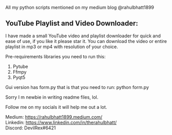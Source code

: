 All my python scripts mentioned on my medium blog @rahulbhatt1899

<h2> YouTube Playlist and Video Downloader: </h2>

I have made a small YouTube video and playlist downloader for quick and ease of use, if you like it please star it.
You can download the video or entire playlist in mp3 or mp4 with resolution of your choice.


Pre-requirements libraries you need to run this:
1. Pytube
2. Ffmpy
3. Pyqt5


Gui version has form.py that is that you need to run:
python form.py


Sorry I m newbie in writing readme files, lol.

Follow me on my socials it will help me out a lot.

Medium: https://rahulbhatt1899.medium.com/ <br>
Linkedin: https://www.linkedin.com/in/therahulbhatt/ <br>
Discord: DevilRex#6421 
